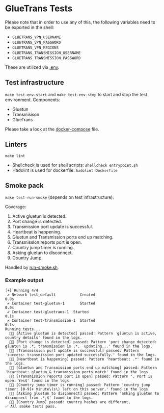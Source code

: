 # GlueTrans Tests
Please note that in order to use any of this, the following variables need to be exported in the shell:
- `GLUETRANS_VPN_USERNAME`
- `GLUETRANS_VPN_PASSWORD`
- `GLUETRANS_VPN_REGIONS`
- `GLUETRANS_TRANSMISSION_USERNAME`
- `GLUETRANS_TRANSMISSION_PASSWORD`

These are utilized via [.env](./.env).

## Test infrastructure
`make test-env-start` and `make test-env-stop` to start and stop the test environment.
Components:
- Gluetun
- Transmisison
- GlueTrans

Please take a look at the [docker-compose](./docker-compose-build.yaml) file.

## Linters
`make lint`
- Shellcheck is used for shell scripts: `shellcheck entrypoint.sh`
- Hadolint is used for dockerfile: `hadolint Dockerfile`

## Smoke pack
`make test-run-smoke` (depends on test infrastructure).

Coverage:
1. Active gluetun is detected.
1. Port change is detected.
1. Transmission port update is successful.
1. Heartbeat is happening.
1. Gluetun and Transmission ports end up matching.
1. Transmission reports port is open.
1. Country jump timer is running.
1. Asking gluetun to disconnect.
1. Country Jump.

Handled by [run-smoke.sh](./run-smoke.sh).

### Example output
```
[+] Running 4/4
 ✔ Network test_default           Created                                                                                                              0.0s
 ✔ Container test-gluetun-1       Started                                                                                                              0.0s
 ✔ Container test-gluetrans-1  Started                                                                                                              0.1s
 ✔ Container test-transmission-1  Started                                                                                                              0.1s
Running tests...
  👍🏻 [Active gluetun is detected] passed: Pattern 'gluetun is active, country details' found in the logs.
  👍🏻 [Port change is detected] passed: Pattern 'port change detected: gluetun is .*, transmission is .*,  updating...' found in the logs.
  👍🏻 [Transmission port update is successful] passed: Pattern 'success: transmission port updated successfully.' found in the logs.
  👍🏻 [Heartbeat is happening] passed: Pattern 'heartbeat: .*' found in the logs.
  👍🏻 [Gluetun and Transmission ports end up matching] passed: Pattern 'heartbeat: gluetun & transmission ports match' found in the logs.
  👍🏻 [Transmission reports port is open] passed: Pattern ', Port is open: Yes$' found in the logs.
  👍🏻 [Country jump timer is running] passed: Pattern 'country jump timer: [0-9]+ minute\(s\) left on this server.' found in the logs.
  👍🏻 [Asking gluetun to disconnect] passed: Pattern 'asking gluetun to disconnect from .*,$' found in the logs.
  👍🏻 [Country Jump] passed: country hashes are different.
✅ All smoke tests pass.
```